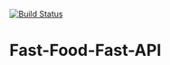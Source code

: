 [![Build Status](https://travis-ci.org/KMaina/Fast-Food-Fast-API.svg?branch=develop)](https://travis-ci.org/KMaina/Fast-Food-Fast-API)

# Fast-Food-Fast-API

